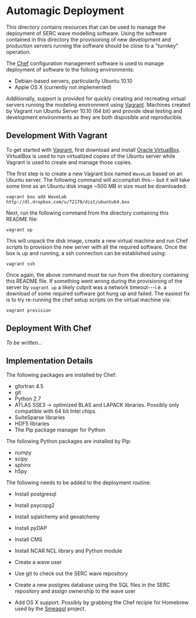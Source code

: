 Automagic Deployment
====================

This directory contains resources that can be used to manage the deployment of
SERC wave modelling software.  Using the software contained in this directory
the provisioning of new development and production servers running the software
should be close to a "turnkey" operation.

The [Chef][chef] configuration management software is used to manage deployment
of software to the folloing environments:

- Debian-based servers, particularily Ubuntu 10.10
- Apple OS X (currently not implemented)

Additionally, support is provided for quickly creating and recreating virtual
servers running the modeling environment using [Vagrant][vagrant].  Machines
created by Vagrant run Ubuntu Server 10.10 (64 bit) and provide ideal testing
and development environments as they are both disposible and reproducible.


Development With Vagrant
------------------------

To get started with [Vagrant][vagrant], first download and install [Oracle
VirtualBox][vbox].  VirtualBox is used to run virtualized copies of the Ubuntu
server while Vagrant is used to create and manage those copies.

The first step is to create a new Vagrant box named `WaveLab` based on an Ubuntu
server.  The following command will accomplish this-- but it will take some time
as an Ubuntu disk image ~500 MB in size must be downloaded:

    vagrant box add WaveLab http://dl.dropbox.com/u/72178/dist/ubuntu64.box

Next, run the following command from the directory containing this README file:

    vagrant up

This will unpack the disk image, create a new virtual machine and run Chef
scripts to provision the new server with all the required software.  Once the
box is up and running, a ssh connection can be established using:

    vagrant ssh

Once again, the above command must be run from the directory containing this
README file.  If something went wrong during the provisioning of the server by
`vagrant up` a likely culprit was a network timeout---i.e. a download of some
required software got hung up and failed.  The easiest fix is to try re-running
the chef setup scripts on the virtual machine via:

    vagrant provision


Deployment With Chef
--------------------

*To be written...*


Implementation Details
----------------------

The following packages are installed by Chef:

- gfortran 4.5
- git
- Python 2.7
- ATLAS SSE3 -> optimized BLAS and LAPACK libraries.  Possibly only compatible
  with 64 bit Intel chips.
- SuiteSparse libraries
- HDF5 libraries
- The Pip package manager for Python

The following Python packages are installed by Pip:

- numpy
- scipy
- sphinx
- h5py

The following needs to be added to the deployment routine:

- Install postgresql
- Install psycopg2
- Install sqlalchemy and geoalchemy
- Install pyDAP
- Install CMS
- Install NCAR NCL library and Python module
- Create a wave user
- Use git to check out the SERC wave repository
- Create a new postgres database using the SQL files in the SERC repository and
  assign ownership to the wave user
- Add OS X support.  Possibly by grabbing the Chef recipie for Homebrew used by
  the [Smeagol][smeagol] project.


  [chef]: http://opscode.com/chef
  [vagrant]: http://vagrantup.com
  [vbox]: http://www.virtualbox.org
  [smeagol]: https://github.com/atmos/smeagol
